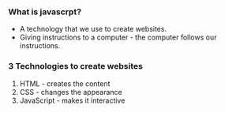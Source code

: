 ### What is javascrpt?
- A technology that we use to create websites.
- Giving instructions to a computer - the computer follows our instructions.

### 3 Technologies to create websites
1. HTML - creates the content
2. CSS - changes the appearance
3. JavaScript - makes it interactive


